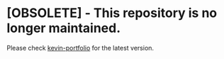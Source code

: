 # [OBSOLETE] - This repository is no longer maintained.

Please check [kevin-portfolio](https://github.com/KevinMCollier/kevin-portfolio) for the latest version.
